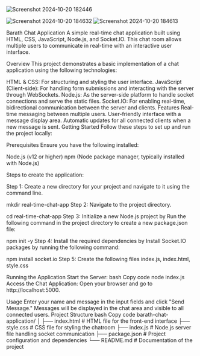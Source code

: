 ![Screenshot 2024-10-20 182446](https://github.com/user-attachments/assets/4e2b6433-f550-4c38-a2e1-f7b057132d37)

![Screenshot 2024-10-20 184632](https://github.com/user-attachments/assets/370df644-047f-44b8-a960-b85bfd582314)
![Screenshot 2024-10-20 184613](https://github.com/user-attachments/assets/874c10dc-e536-4db9-978f-e6c122be5f08)



Barath Chat Application
A simple real-time chat application built using HTML, CSS, JavaScript, Node.js, and Socket.IO. This chat room allows multiple users to communicate in real-time with an interactive user interface.

Overview
This project demonstrates a basic implementation of a chat application using the following technologies:

HTML & CSS: For structuring and styling the user interface.
JavaScript (Client-side): For handling form submissions and interacting with the server through WebSockets.
Node.js: As the server-side platform to handle socket connections and serve the static files.
Socket.IO: For enabling real-time, bidirectional communication between the server and clients.
Features
Real-time messaging between multiple users.
User-friendly interface with a message display area.
Automatic updates for all connected clients when a new message is sent.
Getting Started
Follow these steps to set up and run the project locally:

Prerequisites
Ensure you have the following installed:

Node.js (v12 or higher)
npm (Node package manager, typically installed with Node.js)


Steps to create the application:

Step 1: Create a new directory for your project and navigate to it using the command line.

mkdir real-time-chat-app
Step 2: Navigate to the project directory.

cd real-time-chat-app
Step 3: Initialize a new Node.js project by Run the following command in the project directory to create a new package.json file:

npm init -y
Step 4: Install the required dependencies by Install Socket.IO packages by running the following command:

npm install socket.io
Step 5: Create the following files index.js, index.html, style.css

Running the Application
Start the Server:
bash
Copy code
node index.js
Access the Chat Application:
Open your browser and go to http://localhost:5000.

Usage
Enter your name and message in the input fields and click "Send Message."
Messages will be displayed in the chat area and visible to all connected users.
Project Structure
bash
Copy code
barath-chat-application/
│
├── index.html       # HTML file for the front-end interface
├── style.css        # CSS file for styling the chatroom
├── index.js         # Node.js server file handling socket communication
├── package.json     # Project configuration and dependencies
└── README.md        # Documentation of the project
